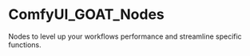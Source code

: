 # ComfyUI_GOAT_Nodes
Nodes to level up your workflows performance and streamline specific functions.
